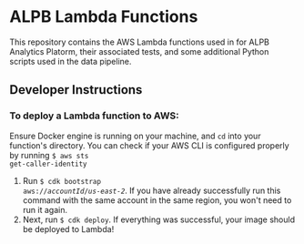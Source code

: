 # ALPB Lambda Functions
This repository contains the AWS Lambda functions used in for ALPB Analytics Platorm, their associated tests, and some additional Python scripts used in the data pipeline.

## Developer Instructions
### To deploy a Lambda function to AWS:
Ensure Docker engine is running on your machine, and <code>cd</code> into your function's directory. You can check if your AWS CLI is configured properly by running <code>$ aws sts get-caller-identity</code>
1. Run <code>$ cdk bootstrap aws://*accountId*/*us-east-2*</code>. If you have already successfully run this command with the same account in the same region, you won't need to run it again.
2. Next, run <code>$ cdk deploy</code>. If everything was successful, your image should be deployed to Lambda!

